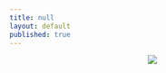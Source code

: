 ```yaml
---
title: null
layout: default
published: true
---
```


<center>

<img src="https://i.imgur.com/To2hbEZl.jpg">

</center>
